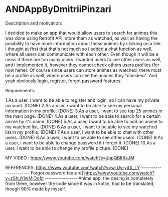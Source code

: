 # ANDAppByDmitriiPinzari

Description and motivation:

I decided to make an app that would allow users to search for animes this was done using Retrofit API, store tham as watched, as wall as having the posibility to have more information about these animes by clicking on a link. I thought at first that that's not much so i added a chat function as well, where all users can communicate with each other. Even though it will be a mess if there are too many users. I wanted users to see other users as well, and i implemented it, however they cannot check others users profiles (for now hehe).
Of course since users can store animes as watched, there must be a profile as well, where users can see the animes they "checked". And yeah obviously login, register, forgot password features.


Requirements:

1.As a user, i want to be able to register and login, so i can have my private account.    (DONE)
2.As a user, i want to be able to see my personal information in my profile.     (DONE)
3.As a user, i want to see top 25 animes in the main page.                       (DONE)
4.As a user, i want to be able to search for a certain anime by it's name.       (DONE)
5.As a user, i want to be able to add an anime to my watched list.               (DONE)
6.As a user, i want to be able to see my watched list in my profile.             (DONE)
7.As a user, i want to be able to chat with other users.                         (DONE)
8.As a user, i want to be able to see other users.                               (DONE)
9.As a user, i want to be able to change password if i forget it.                (DONE)
10.As a user, i want to be able to change my profile picture.                    (DONE)




MY VIDEO : https://www.youtube.com/watch?v=JppQBItRxJM

REFERENCES: 
https://www.youtube.com/watch?v=w-Uv-ydX_LY   ---------------------- Forgot password feature]
https://www.youtube.com/watch?v=zShuYIwMjOo&t ---------------- Anime app, the desing is completely from there, however the code since it was in kotlin, had to be translated, though 90% made by myself.
